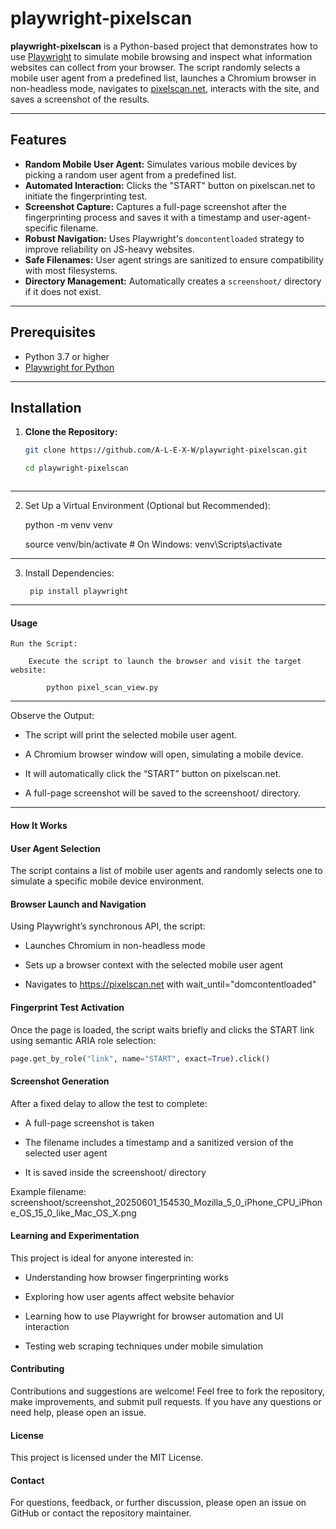 # playwright-pixelscan

**playwright-pixelscan** is a Python-based project that demonstrates how to use [Playwright](https://playwright.dev/python/) to simulate mobile browsing and inspect what information websites can collect from your browser. The script randomly selects a mobile user agent from a predefined list, launches a Chromium browser in non-headless mode, navigates to [pixelscan.net](https://pixelscan.net), interacts with the site, and saves a screenshot of the results.

---

## Features

- **Random Mobile User Agent:** Simulates various mobile devices by picking a random user agent from a predefined list.
- **Automated Interaction:** Clicks the "START" button on pixelscan.net to initiate the fingerprinting test.
- **Screenshot Capture:** Captures a full-page screenshot after the fingerprinting process and saves it with a timestamp and user-agent-specific filename.
- **Robust Navigation:** Uses Playwright's `domcontentloaded` strategy to improve reliability on JS-heavy websites.
- **Safe Filenames:** User agent strings are sanitized to ensure compatibility with most filesystems.
- **Directory Management:** Automatically creates a `screenshoot/` directory if it does not exist.

---

## Prerequisites

- Python 3.7 or higher
- [Playwright for Python](https://playwright.dev/python/docs/intro)

---

## Installation

1. **Clone the Repository:**

   ```bash
   git clone https://github.com/A-L-E-X-W/playwright-pixelscan.git

   cd playwright-pixelscan



------------------------------------------------

2. Set Up a Virtual Environment (Optional but Recommended):

    python -m venv venv

    source venv/bin/activate  # On Windows: venv\Scripts\activate

-------------------------------------------------

3. Install Dependencies:

        pip install playwright

--------------------------------------------------

#### Usage

    Run the Script:

        Execute the script to launch the browser and visit the target website:

            python pixel_scan_view.py

----------------------------------------------------

Observe the Output:

- The script will print the selected mobile user agent.

- A Chromium browser window will open, simulating a mobile device.

- It will automatically click the “START” button on pixelscan.net.

- A full-page screenshot will be saved to the screenshoot/ directory.

----------------------------------------------------

#### How It Works

#### User Agent Selection

The script contains a list of mobile user agents and randomly selects one to simulate a specific mobile device environment.

#### Browser Launch and Navigation

Using Playwright’s synchronous API, the script:

   - Launches Chromium in non-headless mode

   - Sets up a browser context with the selected mobile user agent

   - Navigates to https://pixelscan.net with wait_until="domcontentloaded"

#### Fingerprint Test Activation

Once the page is loaded, the script waits briefly and clicks the START link using semantic ARIA role selection:

```python
page.get_by_role("link", name="START", exact=True).click()
```


#### Screenshot Generation

After a fixed delay to allow the test to complete:

   - A full-page screenshot is taken

   - The filename includes a timestamp and a sanitized version of the selected user agent

   - It is saved inside the screenshoot/ directory

Example filename:
    screenshoot/screenshot_20250601_154530_Mozilla_5_0_iPhone_CPU_iPhone_OS_15_0_like_Mac_OS_X.png



#### Learning and Experimentation

This project is ideal for anyone interested in:

- Understanding how browser fingerprinting works

- Exploring how user agents affect website behavior

- Learning how to use Playwright for browser automation and UI interaction

- Testing web scraping techniques under mobile simulation

#### Contributing

Contributions and suggestions are welcome! Feel free to fork the repository, make improvements, and submit pull requests. If you have any questions or need help, please open an issue.

#### License

This project is licensed under the MIT License.

#### Contact

For questions, feedback, or further discussion, please open an issue on GitHub or contact the repository maintainer.